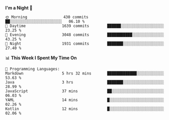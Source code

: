 <!--START_SECTION:waka-->
**I'm a Night 🦉** 

```text
🌞 Morning                430 commits         ██░░░░░░░░░░░░░░░░░░░░░░░   06.10 % 
🌆 Daytime                1639 commits        ██████░░░░░░░░░░░░░░░░░░░   23.25 % 
🌃 Evening                3048 commits        ███████████░░░░░░░░░░░░░░   43.25 % 
🌙 Night                  1931 commits        ███████░░░░░░░░░░░░░░░░░░   27.40 % 
```


📊 **This Week I Spent My Time On** 

```text
💬 Programming Languages: 
Markdown                 5 hrs 32 mins       █████████████░░░░░░░░░░░░   53.63 % 
Java                     3 hrs               ███████░░░░░░░░░░░░░░░░░░   28.99 % 
JavaScript               37 mins             ██░░░░░░░░░░░░░░░░░░░░░░░   06.03 % 
YAML                     14 mins             █░░░░░░░░░░░░░░░░░░░░░░░░   02.26 % 
Kotlin                   12 mins             █░░░░░░░░░░░░░░░░░░░░░░░░   02.06 % 
```


<!--END_SECTION:waka-->
